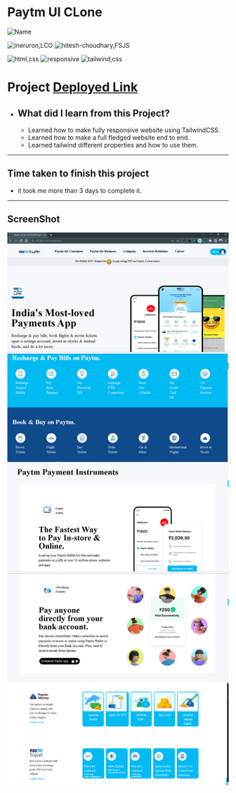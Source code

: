 # Paytm UI CLone

![Name](https://img.shields.io/badge/Deepak--Malik-Student-important)

![ineruron,LCO](https://img.shields.io/badge/iNeuron%20-LCO-yellowgreen)
![hitesh-choudhary,FSJS](https://img.shields.io/badge/HITESH--CHOUDHARY%20-Full--Stack--JS--bootcamp-green)

![html,css](https://img.shields.io/badge/html-CSS-9cf)
![responsive](https://img.shields.io/badge/Responsive-Design-orange)
![tailwind,css](https://img.shields.io/badge/Tailwind-CSS-green)

# Project [Deployed Link](https://deepakpaytmuiclone.netlify.app/)

- What did I learn from this Project?
  -
  - Learned how to make fully responsive website using TailwindCSS.
  - Learned how to make a full fledged website end to end.
  - Learned tailwind different properties and how to use them.

---

## Time taken to finish this project

- it took me more than 3 days to complete it.

---

## ScreenShot

![Project-img1](./assets/screenshot1.png)
![Project-img2](./assets/Screenshot2.png)
![Project-img3](./assets/Screenshot3.png)
![Project-img4](./assets/Screenshot4.png)
![Project-img5](./assets/Screenshot5.png)
